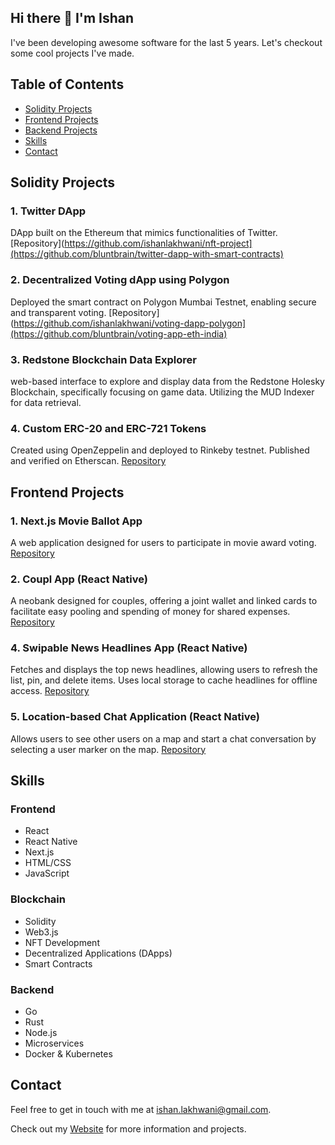 ## Hi there 👋 I'm Ishan

I've been developing awesome software for the last 5 years. Let's checkout some cool projects I've made.

## Table of Contents
- [Solidity Projects](#solidity-projects)
- [Frontend Projects](#frontend-projects)
- [Backend Projects](#backend-projects)
- [Skills](#skills)
- [Contact](#contact)

## Solidity Projects

### 1. Twitter DApp
DApp built on the Ethereum that mimics functionalities of Twitter.
[Repository](https://github.com/ishanlakhwani/nft-project](https://github.com/bluntbrain/twitter-dapp-with-smart-contracts)

### 2. Decentralized Voting dApp using Polygon
Deployed the smart contract on Polygon Mumbai Testnet, enabling secure and transparent voting.
[Repository](https://github.com/ishanlakhwani/voting-dapp-polygon](https://github.com/bluntbrain/voting-app-eth-india)

### 3. Redstone Blockchain Data Explorer
web-based interface to explore and display data from the Redstone Holesky Blockchain, specifically focusing on game data. Utilizing the MUD Indexer for data retrieval.

### 4. Custom ERC-20 and ERC-721 Tokens
Created using OpenZeppelin and deployed to Rinkeby testnet. Published and verified on Etherscan.
[Repository](https://github.com/bluntbrain/custom-ERC20-token)

## Frontend Projects

### 1. Next.js Movie Ballot App
A web application designed for users to participate in movie award voting.
[Repository](https://github.com/ishanlakhwani/nextjs-movie-ballot-app)

### 2. Coupl App (React Native)
A neobank designed for couples, offering a joint wallet and linked cards to facilitate easy pooling and spending of money for shared expenses.
[Repository](https://www.coupl.money/)

### 4. Swipable News Headlines App (React Native)
Fetches and displays the top news headlines, allowing users to refresh the list, pin, and delete items. Uses local storage to cache headlines for offline access.
[Repository](https://github.com/bluntbrain/swipeable-news-app)

### 5. Location-based Chat Application (React Native)
Allows users to see other users on a map and start a chat conversation by selecting a user marker on the map.
[Repository](https://github.com/bluntbrain/react-native-messenger-library)


## Skills

### Frontend
- React
- React Native
- Next.js
- HTML/CSS
- JavaScript

### Blockchain
- Solidity
- Web3.js
- NFT Development
- Decentralized Applications (DApps)
- Smart Contracts

### Backend
- Go
- Rust
- Node.js
- Microservices
- Docker & Kubernetes

## Contact

Feel free to get in touch with me at ishan.lakhwani@gmail.com.

Check out my [Website](https://www.ishanlakhwani.com) for more information and projects.

